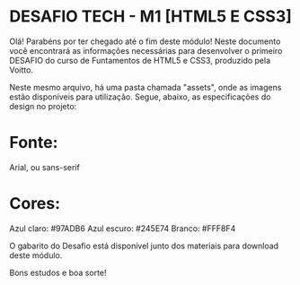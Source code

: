 # DESAFIO TECH - M1 [HTML5 E CSS3] 
 
 Olá! Parabéns por ter chegado até o fim deste módulo! Neste documento você encontrará as informações necessárias para desenvolver o primeiro DESAFIO do curso de Funtamentos de HTML5 e CSS3, produzido pela Voitto. 
 
Neste mesmo arquivo, há uma pasta chamada "assets", onde as imagens estão disponíveis para utilização. Segue, abaixo, as especificações do design no projeto:

# Fonte: 
Arial,  ou sans-serif

# Cores:
Azul claro: #97ADB6
Azul escuro: #245E74
Branco: #FFF8F4

O gabarito do Desafio está disponível junto dos materiais para download deste módulo. 

Bons estudos e boa sorte!
